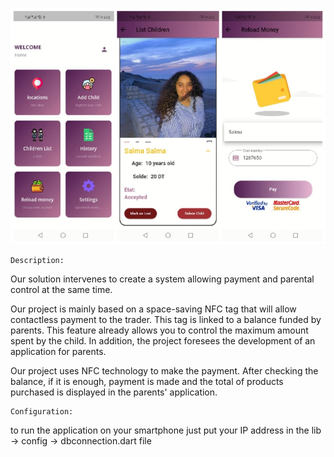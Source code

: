    
   ![](images/198065211_3005680359756838_1508156703724184747_n.jpg)

    Description:

Our solution intervenes to create a system allowing payment and parental control at the same time.

  Our project is mainly based on a space-saving NFC tag that will allow contactless payment to the trader. This tag is linked to a balance funded by parents. This feature already allows you to control the maximum amount spent by the child. In addition, the project foresees the development of an application for parents.

  Our project uses NFC technology to make the payment. After checking the balance, if it is enough, payment is made and the total of products purchased is displayed in the parents' application.


    Configuration:

  to run the application on your smartphone just put your IP address in the lib -> config -> dbconnection.dart file


